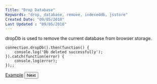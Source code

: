 ```yaml
---
Title: "Drop Database"
Keywords: "drop, database, remove, indexeddb, jsstore"
Created Date: "09/05/2018"
Last Updated : "09/05/2018"
---
```


dropDb is used to remove the current database from browser storage.

```
connection.dropDb().then(function() {
    console.log('Db deleted successfully');
}).catch(function(error) {
    console.log(error);
});;
```

<p class="margin-top-40px center-align">
    <a class="btn info" target="_blank" href="https://ujjwalguptaofficial.github.io/idbstudio/?db=Demo&query=dropDb()%3B">Example</a>
    <button class="btn info btnNext">Next</button>
</p>